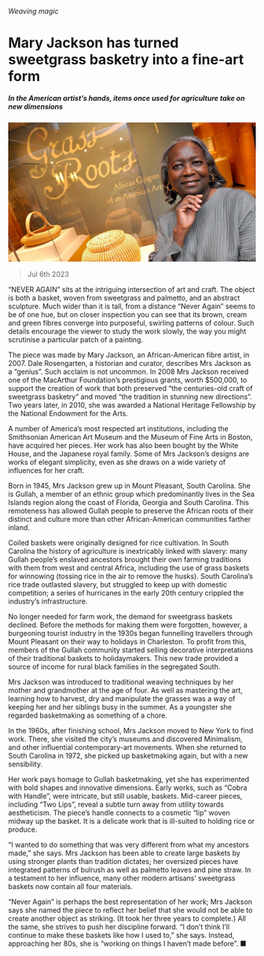 ###### Weaving magic

# Mary Jackson has turned sweetgrass basketry into a fine-art form 

##### In the American artist’s hands, items once used for agriculture take on new dimensions 

![image](images/20230708_CUP502.jpg) 

> Jul 6th 2023 

“NEVER AGAIN” sits at the intriguing intersection of art and craft. The object is both a basket, woven from sweetgrass and palmetto, and an abstract sculpture. Much wider than it is tall, from a distance “Never Again” seems to be of one hue, but on closer inspection you can see that its brown, cream and green fibres converge into purposeful, swirling patterns of colour. Such details encourage the viewer to study the work slowly, the way you might scrutinise a particular patch of a  painting. 

The piece was made by Mary Jackson, an African-American fibre artist, in 2007. Dale Rosengarten, a historian and curator, describes Mrs Jackson as a “genius”. Such acclaim is not uncommon. In 2008 Mrs Jackson received one of the MacArthur Foundation’s prestigious grants, worth $500,000, to support the creation of work that both preserved “the centuries-old craft of sweetgrass basketry” and moved “the tradition in stunning new directions”. Two years later, in 2010, she was awarded a National Heritage Fellowship by the National Endowment for the Arts. 

A number of America’s most respected art institutions, including the Smithsonian American Art Museum and the Museum of Fine Arts in Boston, have acquired her pieces. Her work has also been bought by the White House,  and the Japanese royal family. Some of Mrs Jackson’s designs are works of elegant simplicity, even as she draws on a wide variety of influences for her craft.

Born in 1945, Mrs Jackson grew up in Mount Pleasant, South Carolina. She is Gullah, a member of an ethnic group which predominantly lives in the Sea Islands region along the coast of Florida, Georgia and South Carolina. This remoteness has allowed Gullah people to preserve the African roots of their distinct  and culture more than other African-American communities farther inland.

Coiled baskets were originally designed for rice cultivation. In South Carolina the history of agriculture is inextricably linked with slavery: many Gullah people’s enslaved ancestors brought their own farming traditions with them from west and central Africa, including the use of grass baskets for winnowing (tossing rice in the air to remove the husks). South Carolina’s rice trade outlasted slavery, but struggled to keep up with domestic competition; a series of hurricanes in the early 20th century crippled the industry’s infrastructure. 

No longer needed for farm work, the demand for sweetgrass baskets declined. Before the methods for making them were forgotten, however, a burgeoning tourist industry in the 1930s began funnelling travellers through Mount Pleasant on their way to holidays in Charleston. To profit from this, members of the Gullah community started selling decorative interpretations of their traditional baskets to holidaymakers. This new trade provided a source of income for rural black families in the segregated South. 

Mrs Jackson was introduced to traditional weaving techniques by her mother and grandmother at the age of four. As well as mastering the art, learning how to harvest, dry and manipulate the grasses was a way of keeping her and her siblings busy in the summer. As a youngster she regarded basketmaking as something of a chore.

In the 1960s, after finishing school, Mrs Jackson moved to New York to find work. There, she visited the city’s museums and discovered Minimalism,  and other influential contemporary-art movements. When she returned to South Carolina in 1972, she picked up basketmaking again, but with a new sensibility.

Her work pays homage to Gullah basketmaking, yet she has experimented with bold shapes and innovative dimensions. Early works, such as “Cobra with Handle”, were intricate, but still usable, baskets. Mid-career pieces, including “Two Lips”, reveal a subtle turn away from utility towards aestheticism. The piece’s handle connects to a cosmetic “lip” woven midway up the basket. It is a delicate work that is ill-suited to holding rice or produce. 

“I wanted to do something that was very different from what my ancestors made,” she says. Mrs Jackson has been able to create large baskets by using stronger plants than tradition dictates; her oversized pieces have integrated patterns of bulrush as well as palmetto leaves and pine straw. In a testament to her influence, many other modern artisans’ sweetgrass baskets now contain all four materials.

“Never Again” is perhaps the best representation of her work; Mrs Jackson says she named the piece to reflect her belief that she would not be able to create another object as striking. (It took her three years to complete.) All the same, she strives to push her discipline forward. “I don’t think I’ll continue to make these baskets like how I used to,” she says. Instead, approaching her 80s, she is “working on things I haven’t made before”. ■


